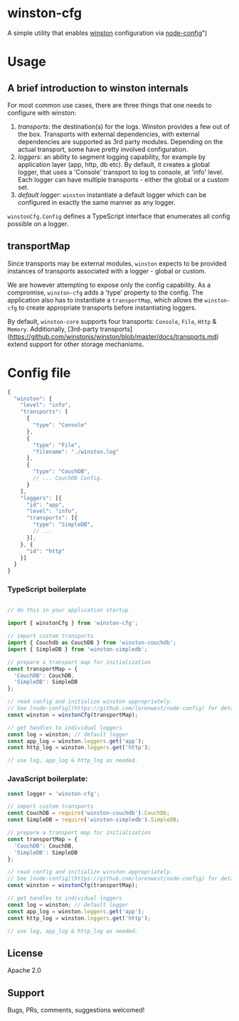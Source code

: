 # winston-cfg

A simple utility that enables [winston](https://github.com/winstonjs/winston) configuration via [node-config](https://github.com/lorenwest/node-config)")

# Usage

## A brief introduction to winston internals

For most common use cases, there are three things that one needs to configure with winston:

1. _transports_: the destination(s) for the logs. Winston provides a few out of the box. Transports with external dependencies,  with external dependencies are supported as 3rd party modules. Depending on the actual transport, some have pretty involved configuration.
2. _loggers_: an ability to segment logging capability, for example by application layer (app, http, db etc). By default, it creates a global logger, that uses a 'Console' transport to log to console, at 'info' level. Each logger can have multiple transports - either the global or a custom set.
3. _default logger_: `winston` instantiate a default logger which can be configured in exactly the same manner as any logger.

`winstonCfg.Config` defines a TypeScript interface that enumerates all config possible on a logger.


## transportMap

Since transports may be external modules, `winston` expects to be provided instances of transports associated with a logger - global or custom.

We are however attempting to expose only the config capability. As a compromise, `winston-cfg` adds a 'type' property to the config. The application also has to instantiate a `transportMap`, which allows the `winston-cfg` to create appropriate transports before instantiating loggers.

By default, `winston-core` supports four transports: `Console`, `File`, `Http` & `Memory`. Additionally, [3rd-party transports] (https://github.com/winstonjs/winston/blob/master/docs/transports.md) extend support for other storage mechanisms.


# Config file

```js
{
  "winston": {
    "level": "info",
    "transports": [
      {
        "type": "Console"
      },
      {
        "type": "File",
        "filename": "./winston.log"
      },
      {
        "type": "CouchDB",
        // ... CouchDb Config.
      }
    ],
    "loggers": [{
      "id": "app",
      "level": "info",
      "transports": [{
        "type": "SimpleDB",
        // ...
      }],
    }, {
      "id": "http"
    }]
  }
}
```

### TypeScript boilerplate
```typescript

// do this in your application startup

import { winstonCfg } from 'winston-cfg';

// import custom transports
import { Couchdb as CouchDB } from 'winston-couchdb';
import { SimpleDB } from 'winston-simpledb';

// prepare a transport map for initialization
const transportMap = {
  'CouchDB': CouchDB,
  'SimpleDB': SimpleDB
};

// read config and initialize winston appropriately.
// See [node-config](https://github.com/lorenwest/node-config) for details.
const winston = winstonCfg(transportMap);

// get handles to individual loggers
const log = winston; // default logger
const app_log = winston.loggers.get('app');
const http_log = winston.loggers.get('http');

// use log, app_log & http_log as needed.
```

### JavaScript boilerplate:
```js
const logger = 'winston-cfg';

// import custom transports
const CouchDB = require('winston-couchdb').CouchDb;
const SimpleDB = require('winston-simpledb').SimpleDB;

// prepare a transport map for initialization
const transportMap = {
  'CouchDB': CouchDB,
  'SimpleDB': SimpleDB
};

// read config and initialize winston appropriately.
// See [node-config](https://github.com/lorenwest/node-config) for details.
const winston = winstonCfg(transportMap);

// get handles to individual loggers
const log = winston; // default logger
const app_log = winston.loggers.get('app');
const http_log = winston.loggers.get('http');

// use log, app_log & http_log as needed.
```

## License
Apache 2.0

## Support
Bugs, PRs, comments, suggestions welcomed!

